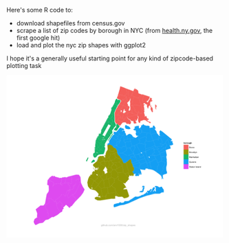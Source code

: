 Here's some R code to:

* download shapefiles from census.gov
* scrape a list of zip codes by borough in NYC (from [health.ny.gov](https://www.health.ny.gov/statistics/cancer/registry/appendix/neighborhoods.htm), the first google hit)
* load and plot the nyc zip shapes with ggplot2

I hope it's a generally useful starting point for any kind of zipcode-based plotting task

![GitHub Logo](zip_shapes.png)
